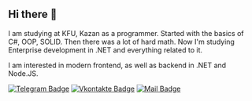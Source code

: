 ## Hi there 👋

I am studying at KFU, Kazan as a programmer. Started with the basics of C#, OOP, SOLID. Then there was a lot of hard math. Now I'm studying Enterprise development in .NET and everything related to it.

I am interested in modern frontend, as well as backend in .NET and Node.JS.

[![Telegram Badge](https://img.shields.io/badge/-ASLipatov-white?style=flat-square&logo=Telegram&link=https://t.me/ASLipatov/)](https://t.me/ASLipatov/)
[![Vkontakte Badge](https://img.shields.io/badge/-lipatov.alexander-lightblue?style=flat-square&logo=Vk&logoColor=darkblue&link=https://vk.com/lipatov.alexander/)](https://vk.com/lipatov.alexander/)
[![Mail Badge](https://img.shields.io/badge/-lipatov.work@bk.ru-red?style=flat-square&logo=Mail.Ru&link=mailto:lipatov.work@bk.ru)](mailto:lipatov.work@bk.ru)
